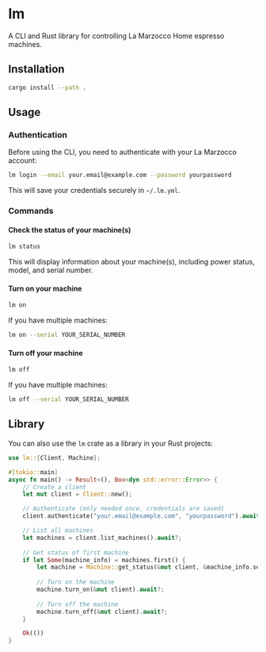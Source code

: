 # lm

A CLI and Rust library for controlling La Marzocco Home espresso machines.

## Installation

```bash
cargo install --path .
```

## Usage

### Authentication

Before using the CLI, you need to authenticate with your La Marzocco account:

```bash
lm login --email your.email@example.com --password yourpassword
```

This will save your credentials securely in `~/.lm.yml`.

### Commands

#### Check the status of your machine(s)

```bash
lm status
```

This will display information about your machine(s), including power status, model, and serial number.

#### Turn on your machine

```bash
lm on
```

If you have multiple machines:

```bash
lm on --serial YOUR_SERIAL_NUMBER
```

#### Turn off your machine

```bash
lm off
```

If you have multiple machines:

```bash
lm off --serial YOUR_SERIAL_NUMBER
```

## Library

You can also use the `lm` crate as a library in your Rust projects:

```rust
use lm::{Client, Machine};

#[tokio::main]
async fn main() -> Result<(), Box<dyn std::error::Error>> {
    // Create a client
    let mut client = Client::new();

    // Authenticate (only needed once, credentials are saved)
    client.authenticate("your.email@example.com", "yourpassword").await?;

    // List all machines
    let machines = client.list_machines().await?;
    
    // Get status of first machine
    if let Some(machine_info) = machines.first() {
        let machine = Machine::get_status(&mut client, &machine_info.serial_number).await?;
        
        // Turn on the machine
        machine.turn_on(&mut client).await?;
        
        // Turn off the machine
        machine.turn_off(&mut client).await?;
    }

    Ok(())
}
```
